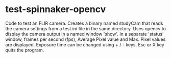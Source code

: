 # test-spinnaker-opencv
Code to test an FLIR camera.
Creates a binary named studyCam that reads the camera settings from a test.ini file in the same directory.
Uses opencv to display the camera output in a named window 'show'. 
In a separate 'status' window, frames per second (fps), Average Pixel value and Max. Pixel values are displayed.
Exposure time can be changed using + / - keys.
Esc or X key quits the program.
